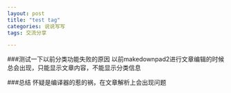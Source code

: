 ```yaml
---
layout: post
title: "test tag"
categories: 说说写写
tags: 交流分享

---
```

###测试一下以前分类功能失败的原因
以前makedownpad2进行文章编辑的时候总会出现，只能显示文章内容，不能显示分类信息

###总结 
怀疑是编译器的惹的祸，在文章解析上会出现问题